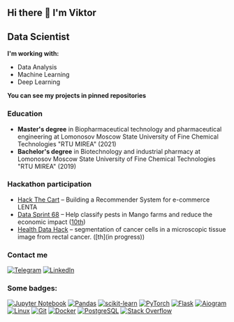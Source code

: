 ## Hi there 👋 I'm Viktor
## Data Scientist
**I'm working with:**
 - Data Analysis
 - Machine Learning
 - Deep Learning
 
**You can see my projects in pinned repositories**

### Education 
- **Master's degree** in Biopharmaceutical technology and pharmaceutical engineering at Lomonosov Moscow State University of Fine Chemical Technologies "RTU MIREA" (2021)
- **Bachelor's degree** in Biotechnology and industrial pharmacy at Lomonosov Moscow State University of Fine Chemical Technologies "RTU MIREA" (2019)


### Hackathon participation 
- [Hack The Cart](https://apply.hackthecart.ru/) – Building a Recommender System for e-commerce LENTA
- [Data Sprint 68](https://dphi.tech/challenges/data-sprint-68-world-data-league-external-competition/200/overview/about) – Help classify pests in Mango farms and reduce the economic impact ([10th](https://dphi.tech/challenges/data-sprint-68-world-data-league-external-competition/200/leaderboard/practice/))
- [Health Data Hack](https://codenrock.com/contests/hackhealth#/discussions/336) – segmentation of cancer cells in a microscopic tissue image from rectal cancer.  ([th](in progress))


### Contact me 
[![Telegram](https://img.shields.io/badge/Telegram-2CA5E0?style=for-the-badge&logo=telegram&logoColor=white)](https://t.me/vikerkiker)
[![LinkedIn](https://img.shields.io/badge/linkedin-%230077B5.svg?style=for-the-badge&logo=linkedin&logoColor=white)](https://www.linkedin.com/in/viktor-kuvshinov-9b5977221/)


### Some badges:
[![Jupyter Notebook](https://img.shields.io/badge/jupyter-%23FA0F00.svg?style=for-the-badge&logo=jupyter&logoColor=white)](https://jupyter.org)
[![Pandas](https://img.shields.io/badge/pandas-%23150458.svg?style=for-the-badge&logo=pandas&logoColor=white)](https://pandas.pydata.org)
[![scikit-learn](https://img.shields.io/badge/scikit--learn-%23F7931E.svg?style=for-the-badge&logo=scikit-learn&logoColor=white)](https://scikit-learn.org/)
[![PyTorch](https://img.shields.io/badge/pytorch-%23D00000.svg?style=for-the-badge&logo=pytorch&logoColor=white)](https://pytorch.org/)
[![Flask](https://img.shields.io/badge/flask-%23000.svg?style=for-the-badge&logo=flask&logoColor=white)](https://flask.palletsprojects.com/en/2.0.x/)
[![Aiogram](https://img.shields.io/badge/Aiogram-2CA5E0?style=for-the-badge&logo=telegram&logoColor=white)](https://docs.aiogram.dev/)
[![Linux](https://img.shields.io/badge/Linux-FCC624?style=for-the-badge&logo=linux&logoColor=black)](https://www.kernel.org)
[![Git](https://img.shields.io/badge/git-%23F05033.svg?style=for-the-badge&logo=git&logoColor=white)](https://git-scm.com)
[![Docker](https://img.shields.io/badge/docker-%230db7ed.svg?style=for-the-badge&logo=docker&logoColor=white)](https://www.docker.com)
[![PostgreSQL](https://img.shields.io/badge/postgres-%23316192.svg?style=for-the-badge&logo=postgresql&logoColor=white)](https://www.postgresql.org)
[![Stack Overflow](https://img.shields.io/badge/-Stackoverflow-FE7A16?style=for-the-badge&logo=stack-overflow&logoColor=white)](https://stackoverflow.com)
